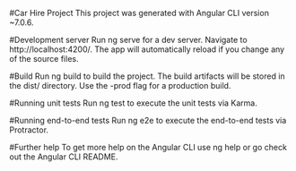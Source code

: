 #Car Hire Project
This project was generated with Angular CLI version ~7.0.6.

#Development server
Run ng serve for a dev server. Navigate to http://localhost:4200/. The app will automatically reload if you change any of the source files.

#Build
Run ng build to build the project. The build artifacts will be stored in the dist/ directory. Use the -prod flag for a production build.

#Running unit tests
Run ng test to execute the unit tests via Karma.

#Running end-to-end tests
Run ng e2e to execute the end-to-end tests via Protractor.

#Further help
To get more help on the Angular CLI use ng help or go check out the Angular CLI README.
